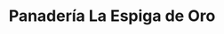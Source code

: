 ---
title: "Panadería La Espiga de Oro"
url: /carupano/panaderia-la-espiga-de-oro/
shop: Bäckerei
---